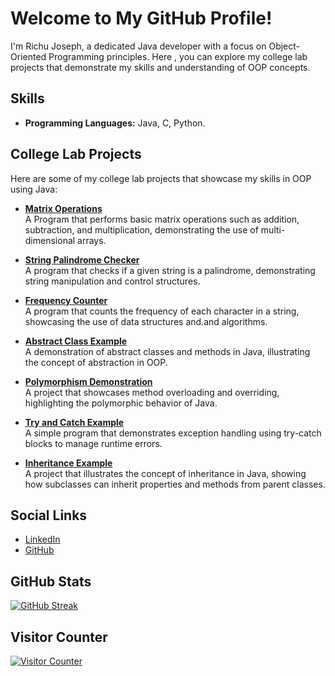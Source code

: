 # Welcome to My GitHub Profile!

I'm Richu Joseph, a dedicated Java developer with a focus on Object-Oriented Programming principles. Here , you can explore my college lab projects that demonstrate my skills and understanding of OOP concepts.

## Skills

- **Programming Languages:** Java, C, Python.

## College Lab Projects

Here are some of my college lab projects that showcase my skills in OOP using Java:

 - **[Matrix Operations](https://github.com/your-username/matrix-operations)**  
  A Program that performs basic matrix operations such as addition, subtraction, and multiplication, demonstrating the use of multi-dimensional arrays.

- **[String Palindrome Checker](https://github.com/richujoseph/Object-oriented-programming-using-Java/blob/main/pal.java)**  
  A program that checks if a given string is a palindrome, demonstrating string manipulation and control structures.
  
- **[Frequency Counter](https://github.com/richujoseph/Object-oriented-programming-using-Java/blob/main/fre.java)**  
  A program that counts the frequency of each character in a string, showcasing the use of data structures and.and algorithms.
  
- **[Abstract Class Example](https://github.com/your-username/abstract-class-example)**  
  A demonstration of abstract classes and methods in Java, illustrating the concept of abstraction in OOP.

- **[Polymorphism Demonstration](https://github.com/your-username/polymorphism-demo)**  
  A project that showcases method overloading and overriding, highlighting the polymorphic behavior of Java.

- **[Try and Catch Example](https://github.com/your-username/try-catch-example)**  
  A simple program that demonstrates exception handling using try-catch blocks to manage runtime errors.

- **[Inheritance Example](https://github.com/your-username/inheritance-example)**  
  A project that illustrates the concept of inheritance in Java, showing how subclasses can inherit properties and methods from parent classes.
## Social Links

- [LinkedIn](https://www.linkedin.com/in/richu-joseph-7a1b50290)
- [GitHub](https://github.com/richujoseph)

## GitHub Stats

[![GitHub Streak](http://github-readme-streak-stats.herokuapp.com?user=richujoseph&theme=dark&background=000000)](https://git.io/streak-stats)

## Visitor Counter

[![Visitor Counter](https://komarev.com/ghpvc/?username=richujoseph&style=flat-square&color=blue)](https://github.com/richujoseph)
  

